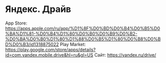 # Яндекс. Драйв

App Store: https://apps.apple.com/ru/app/%D1%8F%D0%BD%D0%B4%D0%B5%D0%BA%D1%81-%D0%B4%D1%80%D0%B0%D0%B9%D0%B2-%D0%BA%D0%B0%D1%80%D1%88%D0%B5%D1%80%D0%B8%D0%BD%D0%B3/id1318875022
Play Market: https://play.google.com/store/apps/details?id=com.yandex.mobile.drive&hl=ru&gl=US
Сайт: https://yandex.ru/drive/